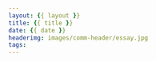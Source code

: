 ```yaml
---
layout: {{ layout }}
title: {{ title }}
date: {{ date }}
headerimg: images/comm-header/essay.jpg
tags: 
---
```

<!-- more -->